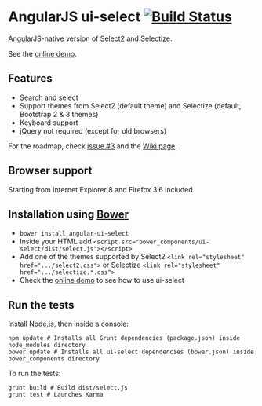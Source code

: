 # AngularJS ui-select [![Build Status](https://travis-ci.org/angular-ui/ui-select.png)](https://travis-ci.org/angular-ui/ui-select)

AngularJS-native version of [Select2](http://ivaynberg.github.io/select2/) and [Selectize](http://brianreavis.github.io/selectize.js/).

See the [online demo](http://plnkr.co/edit/GtOOWE?p=preview).

## Features

- Search and select
- Support themes from Select2 (default theme) and Selectize (default, Bootstrap 2 & 3 themes)
- Keyboard support
- jQuery not required (except for old browsers)

For the roadmap, check [issue #3](https://github.com/angular-ui/ui-select/issues/3) and the [Wiki page](https://github.com/angular-ui/ui-select/wiki/Roadmap).

## Browser support

Starting from Internet Explorer 8 and Firefox 3.6 included.

## Installation using [Bower](http://bower.io/)

- `bower install angular-ui-select`
- Inside your HTML add `<script src="bower_components/ui-select/dist/select.js"></script>`
- Add one of the themes supported by Select2 `<link rel="stylesheet" href=".../select2.css">` or Selectize `<link rel="stylesheet" href=".../selectize.*.css">`
- Check the [online demo](http://plnkr.co/edit/GtOOWE?p=preview) to see how to use ui-select

## Run the tests

Install [Node.js](http://nodejs.org/), then inside a console:
```
npm update # Installs all Grunt dependencies (package.json) inside node_modules directory
bower update # Installs all ui-select dependencies (bower.json) inside bower_components directory
```

To run the tests:
```
grunt build # Build dist/select.js
grunt test # Launches Karma
```
